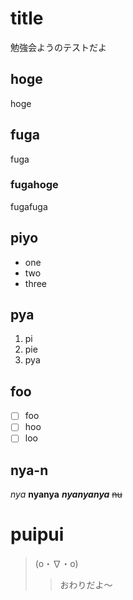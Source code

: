 # title
  勉強会ようのテストだよ
 ## hoge
 hoge
 ## fuga
 fuga
 ### fugahoge
 fugafuga
 ## piyo
 * one
 * two
 * three
 ## pya
 1. pi
 2. pie
 3. pya
 ## foo
 - [ ] foo
 - [ ] hoo
 - [ ] loo
 ## nya-n
 *nya* 
 **nyanya** 
 ***nyanyanya*** 
 ~~nu~~ 
# puipui
> (o・∇・o)　
>> おわりだよ〜
